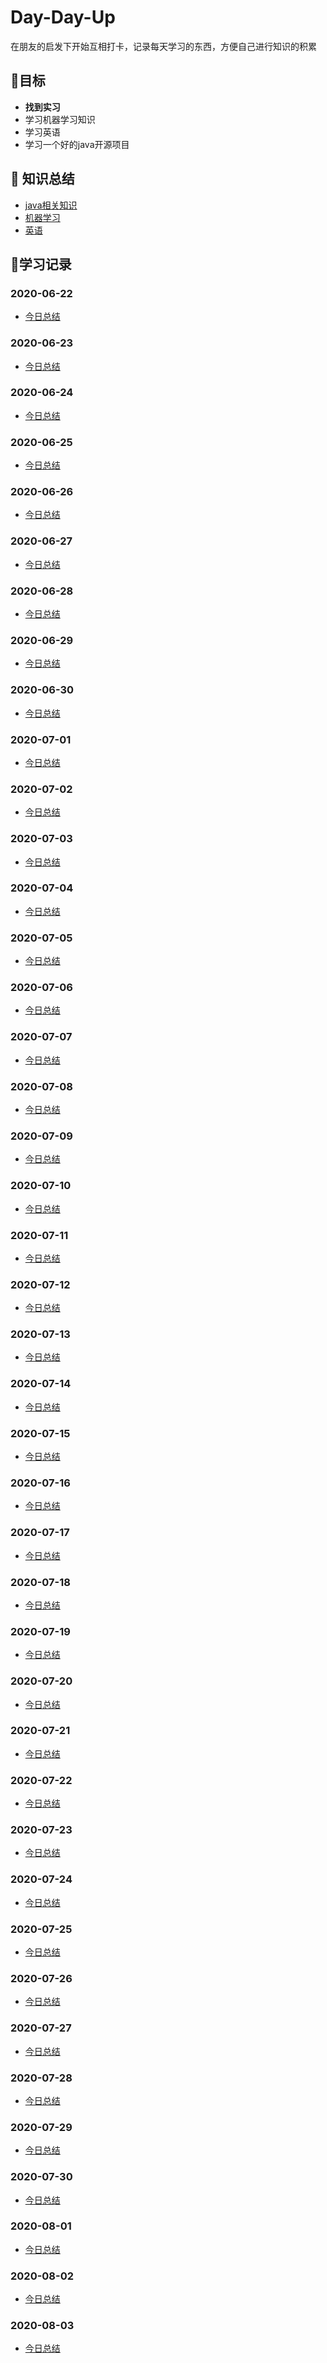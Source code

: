 # Day-Day-Up

在朋友的启发下开始互相打卡，记录每天学习的东西，方便自己进行知识的积累

## :dart:目标

* **找到实习**
* 学习机器学习知识
* 学习英语
* 学习一个好的java开源项目

## :book: 知识总结

* [java相关知识](https://www.cnblogs.com/zhou-ning/tag/java/)
* [机器学习](https://www.cnblogs.com/zhou-ning/tag/机器学习/)
* [英语](/英语学习)

## :blue_book:学习记录

### 2020-06-22

* [今日总结](/每日小结/2020-06-22.md)

### 2020-06-23

* [今日总结](/每日小结/2020-06-23.md)

### 2020-06-24

* [今日总结](/每日小结/2020-06-24.md)

### 2020-06-25

* [今日总结](/每日小结/2020-06-25.md)

### 2020-06-26

* [今日总结](/每日小结/2020-06-26.md)

### 2020-06-27

* [今日总结](/每日小结/2020-06-27.md)

### 2020-06-28

* [今日总结](/每日小结/2020-06-28.md)

### 2020-06-29

* [今日总结](/每日小结/2020-06-29.md)

### 2020-06-30

* [今日总结](/每日小结/2020-06-30.md)

### 2020-07-01

* [今日总结](/每日小结/2020-07-01.md)

### 2020-07-02

* [今日总结](/每日小结/2020-07-02.md)

### 2020-07-03

* [今日总结](/每日小结/2020-07-03.md)

### 2020-07-04

* [今日总结](/每日小结/2020-07-04.md)

### 2020-07-05

* [今日总结](/每日小结/2020-07-05.md)

### 2020-07-06

* [今日总结](/每日小结/2020-07-06.md)

### 2020-07-07

* [今日总结](/每日小结/2020-07-07.md)

### 2020-07-08

* [今日总结](/每日小结/2020-07-08.md)

### 2020-07-09

* [今日总结](/每日小结/2020-07-09.md)

### 2020-07-10

* [今日总结](/每日小结/2020-07-10.md)

### 2020-07-11

* [今日总结](/每日小结/2020-07-11.md)

### 2020-07-12

* [今日总结](/每日小结/2020-07-12.md)

### 2020-07-13

* [今日总结](/每日小结/2020-07-13.md)

### 2020-07-14

* [今日总结](/每日小结/2020-07-14.md)

### 2020-07-15

* [今日总结](/每日小结/2020-07-15.md)

### 2020-07-16

* [今日总结](/每日小结/2020-07-16.md)

### 2020-07-17

* [今日总结](/每日小结/2020-07-17.md)

### 2020-07-18

* [今日总结](/每日小结/2020-07-18.md)

### 2020-07-19

* [今日总结](/每日小结/2020-07-19.md)

### 2020-07-20

* [今日总结](/每日小结/2020-07-20.md)

### 2020-07-21

* [今日总结](/每日小结/2020-07-21.md)

### 2020-07-22

* [今日总结](/每日小结/2020-07-22.md)

### 2020-07-23

* [今日总结](/每日小结/2020-07-23.md)

### 2020-07-24

* [今日总结](/每日小结/2020-07-24.md)

### 2020-07-25

* [今日总结](/每日小结/2020-07-25.md)

### 2020-07-26

* [今日总结](/每日小结/2020-07-26.md)

### 2020-07-27

* [今日总结](/每日小结/2020-07-27.md)

### 2020-07-28

* [今日总结](/每日小结/2020-07-28.md)

### 2020-07-29

* [今日总结](/每日小结/2020-07-29.md)

### 2020-07-30

* [今日总结](/每日小结/2020-07-30.md)

### 2020-08-01

* [今日总结](/每日小结/2020-08-01.md)

### 2020-08-02

* [今日总结](/每日小结/2020-08-02.md)

### 2020-08-03

* [今日总结](/每日小结/2020-08-03.md)
